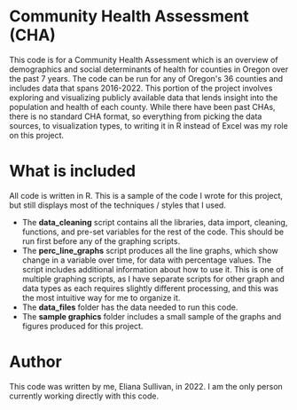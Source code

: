 # Community Health Assessment (CHA)
This code is for a Community Health Assessment which is an overview of demographics and social determinants of health for counties in Oregon over the past 7 years. The code can be run for any of Oregon's 36 counties and includes data that spans 2016-2022. This portion of the project involves exploring and visualizing publicly available data that lends insight into the population and health of each county. While there have been past CHAs, there is no standard CHA format, so everything from picking the data sources, to visualization types, to writing it in R instead of Excel was my role on this project.

# What is included
All code is written in R. This is a sample of the code I wrote for this project, but still displays most of the techniques / styles that I used. 
- The **data_cleaning** script contains all the libraries, data import, cleaning, functions, and pre-set variables for the rest of the code. This should be run first before any of the graphing scripts.
- The **perc_line_graphs** script produces all the line graphs, which show change in a variable over time, for data with percentage values. The script includes additional information about how to use it. This is one of multiple graphing scripts, as I have separate scripts for other graph and data types as each requires slightly different processing, and this was the most intuitive way for me to organize it.
- The **data_files** folder has the data needed to run this code.
- The **sample graphics** folder includes a small sample of the graphs and figures produced for this project.

# Author
This code was written by me, Eliana Sullivan, in 2022. I am the only person currently working directly with this code.

